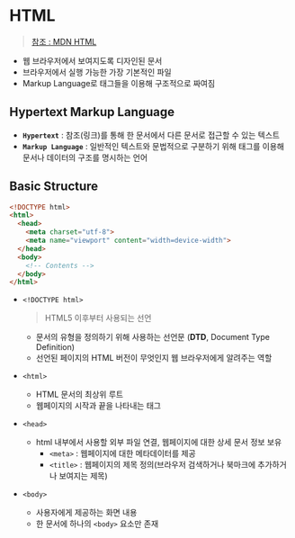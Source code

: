 # HTML

> [참조 : MDN HTML](https://developer.mozilla.org/en-US/docs/Web/HTML)

* 웹 브라우저에서 보여지도록 디자인된 문서
* 브라우저에서 실행 가능한 가장 기본적인 파일
* Markup Language로 태그들을 이용해 구조적으로 짜여짐



## Hypertext Markup Language

* **`Hypertext`** : 참조(링크)를 통해 한 문서에서 다른 문서로 접근할 수 있는 텍스트
* **`Markup Language`** : 일반적인 텍스트와 문법적으로 구분하기 위해 태그를 이용해 문서나 데이터의 구조를 명시하는 언어



## Basic Structure

```html
<!DOCTYPE html>
<html>
  <head>
    <meta charset="utf-8">
    <meta name="viewport" content="width=device-width">
  </head>
  <body>
    <!-- Contents -->
  </body>
</html>
```

* `<!DOCTYPE html>`

  > HTML5 이후부터 사용되는 선언

  * 문서의 유형을 정의하기 위해 사용하는 선언문 (**DTD**, Document Type Definition)
  * 선언된 페이지의 HTML 버전이 무엇인지 웹 브라우저에게 알려주는 역할

* `<html>` 

  * HTML 문서의 최상위 루트
  * 웹페이지의 시작과 끝을 나타내는 태그

* `<head>` 

  * html 내부에서 사용할 외부 파일 연결, 웹페이지에 대한 상세 문서 정보 보유
    * `<meta>` : 웹페이지에 대한 메타데이터를 제공
    * `<title>` : 웹페이지의 제목 정의(브라우저 검색하거나 북마크에 추가하거나 보여지는 제목)

* `<body>` 

  * 사용자에게 제공하는 화면 내용
  * 한 문서에 하나의 `<body>` 요소만 존재
